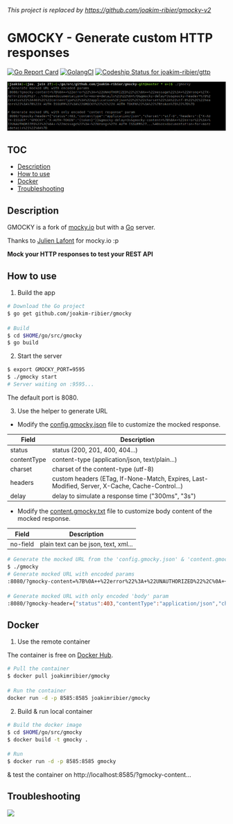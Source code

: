 _This project is replaced by https://github.com/joakim-ribier/gmocky-v2_

# GMOCKY - Generate custom HTTP responses

[![Go Report Card](https://goreportcard.com/badge/github.com/joakim-ribier/gmocky)](https://goreportcard.com/report/github.com/joakim-ribier/gmocky)
[![GolangCI](https://golangci.com/badges/github.com/golangci/golangci-lint.svg)](https://golangci.com)
[![Codeship Status for joakim-ribier/gttp](https://app.codeship.com/projects/b1480cf0-7693-0137-6fa9-3263308262a3/status?branch=master)](https://app.codeship.com/projects/349985)

![gmocky](/resources/gmocky.gif)

## TOC

* [Description](#description)
* [How to use](#how-to-use)
* [Docker](#docker)
* [Troubleshooting](#troubleshooting)

## Description

GMOCKY is a fork of [mocky.io](https://www.mocky.io/) but with a [Go](https://golang.org/) server.

Thanks to [Julien Lafont](https://github.com/julien-lafont/Mocky) for mocky.io :p

**Mock your HTTP responses to test your REST API**

## How to use

1. Build the app
```bash
# Download the Go project
$ go get github.com/joakim-ribier/gmocky

# Build
$ cd $HOME/go/src/gmocky
$ go build
```

2. Start the server
```bash
$ export GMOCKY_PORT=9595
$ ./gmocky start
# Server waiting on :9595...
```
The default port is 8080.

3. Use the helper to generate URL

* Modify the [config.gmocky.json](/resources/config.gmocky.json) file to customize the mocked response.

| Field        | Description |
| ------------ | ----------- |
| status       | status (200, 201, 400, 404...) |
| contentType  | content-type (application/json, text/plain...) |
| charset      | charset of the content-type (utf-8) |
| headers      | custom headers (ETag, If-None-Match, Expires, Last-Modified, Server, X-Cache, Cache-Control...) |
| delay        | delay to simulate a response time ("300ms", "3s") |


* Modify the [content.gmocky.txt](/resources/content.gmocky.txt) file to customize body content of the mocked response.

| Field    | Description |
| -------- | ----------- |
| no-field | plain text can be json, text, xml... |

```bash
# Generate the mocked URL from the 'config.gmocky.json' & 'content.gmocky.txt' files
$ ./gmocky
# Generate mocked URL with encoded params
:8080/?gmocky-content=%7B%0A++%22error%22%3A+%22UNAUTHORIZED%22%2C%0A++%22message%22%3A+%22Wrong+%27X-AUTH-ISSUER%27...%40see+documentation+for+more+details%21%22%0A%7D&gmocky-delay=3s&gmocky-header=%7B%22status%22%3A403%2C%22contentType%22%3A%22application%2Fjson%22%2C%22charset%22%3A%22utf-8%22%2C%22headers%22%3A%7B%22X-AUTH-ISSUER%22%3A%22GMOCKY%22%2C%22X-AUTH-TOKEN%22%3A%22%7Btoken%7D%22%7D%7D

# Generate mocked URL with only encoded 'body' param
:8080/?gmocky-header={"status":403,"contentType":"application/json","charset":"utf-8","headers":{"X-AUTH-ISSUER":"GMOCKY","X-AUTH-TOKEN":"{token}"}}&gmocky-delay=3s&gmocky-content=%7B%0A++%22error%22%3A+%22UNAUTHORIZED%22%2C%0A++%22message%22%3A+%22Wrong+%27X-AUTH-ISSUER%27...%40see+documentation+for+more+details%21%22%0A%7D
```

## Docker

1. Use the remote container

The container is free on [Docker Hub](https://hub.docker.com/r/joakimribier/gmocky).

```bash
# Pull the container
$ docker pull joakimribier/gmocky

# Run the container
docker run -d -p 8585:8585 joakimribier/gmocky
```

2. Build & run local container

```bash
# Build the docker image
$ cd $HOME/go/src/gmocky
$ docker build -t gmocky .

# Run
$ docker run -d -p 8585:8585 gmocky
```

& test the container on
http://localhost:8585/?gmocky-content...

## Troubleshooting

![](https://media0.giphy.com/media/1XgIXQEzBu6ZWappVu/giphy.gif)
